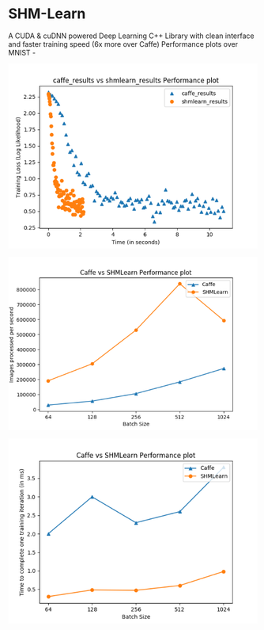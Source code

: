 # SHM-Learn
A CUDA &amp; cuDNN powered Deep Learning C++ Library with clean interface and faster training speed (6x more over Caffe)
 Performance plots over MNIST -
 
 ![alt text](https://github.com/ironhide23586/SHM-Learn/blob/master/local_machine_workspace/single_node_mnist/performance_small.png)
 
 ![alt text](https://github.com/ironhide23586/SHM-Learn/blob/master/local_machine_workspace/single_node_mnist/Batches_Per_sec_plot_small.png)
 
 ![alt text](https://github.com/ironhide23586/SHM-Learn/blob/master/local_machine_workspace/single_node_mnist/Time_Per_Iter_plot_small.png)
